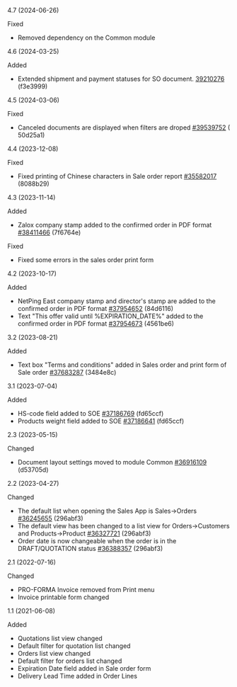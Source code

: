 4.7 (2024-06-26)

Fixed

- Removed dependency on the Common module

4.6 (2024-03-25)

Added

- Extended shipment and payment statuses for SO document. [39210276](https://netping.teamwork.com/#/tasks/39210276) (f3e3999)

4.5 (2024-03-06)

Fixed

- Canceled documents are displayed when filters are droped [#39539752](https://netping.teamwork.com/#/tasks/39539752) (
50d25a1)

4.4 (2023-12-08)

Fixed
- Fixed printing of Chinese characters in Sale order report [#35582017](https://netping.teamwork.com/#/tasks/35582017) (8088b29)

4.3 (2023-11-14)

Added
- Zalox company stamp added to the confirmed order in PDF format [#38411466](https://netping.teamwork.com/#/tasks/38411466) (7f6764e)

Fixed
- Fixed some errors in the sales order print form

4.2 (2023-10-17)

Added
- NetPing East company stamp and director's stamp are added to the confirmed order in PDF format [#37954652](https://netping.teamwork.com/#/tasks/37954652) (84d6116)
- Text "This offer valid until %EXPIRATION_DATE%" added to the confirmed order in PDF format [#37954673](https://netping.teamwork.com/#/tasks/37954673) (4561be6)

3.2 (2023-08-21)

Added
- Text box "Terms and conditions" added in Sales order and print form of Sale order [#37683287](https://netping.teamwork.com/#/tasks/37683287) (3484e8c)
  
3.1 (2023-07-04)

Added
- HS-code field added to SOE [#37186769](https://netping.teamwork.com/#/tasks/37186769) (fd65ccf)
- Products weight field added to SOE [#37186641](https://netping.teamwork.com/#/tasks/37186641) (fd65ccf)

2.3 (2023-05-15)

Changed
- Document layout settings moved to module Common [#36916109](https://netping.teamwork.com/#/tasks/36916109) (d53705d)

2.2 (2023-04-27)

Changed
- The default list when opening the Sales App is Sales->Orders [#36245655](https://netping.teamwork.com/#/tasks/36245655) (296abf3)
- The default view has been changed to a list view for Orders->Customers and Products->Product [#36327721](https://netping.teamwork.com/#/tasks/36327721) (296abf3)
- Order date is now changeable when the order is in the DRAFT/QUOTATION status [#36388357](https://netping.teamwork.com/#/tasks/36388357) (296abf3)


2.1 (2022-07-16)

Changed
- PRO-FORMA Invoice removed from Print menu
- Invoice printable form changed


1.1 (2021-06-08)

Added 
- Quotations list view changed
- Default filter for quotation list changed
- Orders list view changed
- Default filter for orders list changed
- Expiration Date field added in Sale order form
- Delivery Lead Time added in Order Lines
